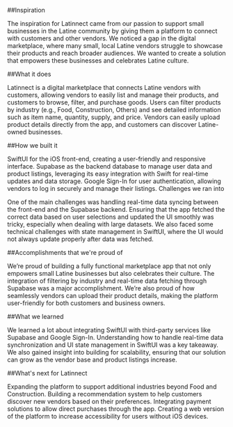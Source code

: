 ##Inspiration

The inspiration for Latinnect came from our passion to support small businesses in the Latine community by giving them a platform to connect with customers and other vendors. We noticed a gap in the digital marketplace, where many small, local Latine vendors struggle to showcase their products and reach broader audiences. We wanted to create a solution that empowers these businesses and celebrates Latine culture.

##What it does

Latinnect is a digital marketplace that connects Latine vendors with customers, allowing vendors to easily list and manage their products, and customers to browse, filter, and purchase goods. Users can filter products by industry (e.g., Food, Construction, Others) and see detailed information such as item name, quantity, supply, and price. Vendors can easily upload product details directly from the app, and customers can discover Latine-owned businesses.

##How we built it

SwiftUI for the iOS front-end, creating a user-friendly and responsive interface.
Supabase as the backend database to manage user data and product listings, leveraging its easy integration with Swift for real-time updates and data storage.
Google Sign-In for user authentication, allowing vendors to log in securely and manage their listings.
Challenges we ran into

One of the main challenges was handling real-time data syncing between the front-end and the Supabase backend. Ensuring that the app fetched the correct data based on user selections and updated the UI smoothly was tricky, especially when dealing with large datasets. We also faced some technical challenges with state management in SwiftUI, where the UI would not always update properly after data was fetched.

##Accomplishments that we're proud of

We’re proud of building a fully functional marketplace app that not only empowers small Latine businesses but also celebrates their culture. The integration of filtering by industry and real-time data fetching through Supabase was a major accomplishment. We’re also proud of how seamlessly vendors can upload their product details, making the platform user-friendly for both customers and business owners.

##What we learned

We learned a lot about integrating SwiftUI with third-party services like Supabase and Google Sign-In. Understanding how to handle real-time data synchronization and UI state management in SwiftUI was a key takeaway. We also gained insight into building for scalability, ensuring that our solution can grow as the vendor base and product listings increase.

##What's next for Latinnect

Expanding the platform to support additional industries beyond Food and Construction.
Building a recommendation system to help customers discover new vendors based on their preferences.
Integrating payment solutions to allow direct purchases through the app.
Creating a web version of the platform to increase accessibility for users without iOS devices.

